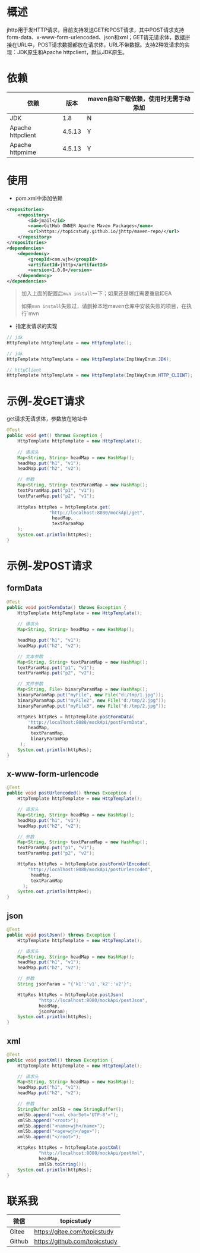 # 概述

jhttp用于发HTTP请求，目前支持发送GET和POST请求，其中POST请求支持form-data、x-www-form-urlencoded、json和xml；GET请无请求体，数据拼接在URL中，POST请求数据都放在请求体，URL不带数据。支持2种发请求的实现：JDK原生和Apache httpclient，默认JDK原生。

# 依赖

| 依赖              | 版本   | maven自动下载依赖，使用时无需手动添加 |
| ----------------- | ------ | ------------------------------------- |
| JDK               | 1.8    | N                                     |
| Apache httpclient | 4.5.13 | Y                                     |
| Apache httpmime   | 4.5.13 | Y                                     |

# 使用

* pom.xml中添加依赖

```xml
<repositories>
    <repository>
        <id>jmail</id>
        <name>GitHub OWNER Apache Maven Packages</name>
        <url>https://topicstudy.github.io/jhttp/maven-repo/</url>
    </repository>
</repositories>
<dependencies>
    <dependency>
        <groupId>com.wjh</groupId>
        <artifactId>jhttp</artifactId>
        <version>1.0.0</version>
    </dependency>
</dependencies>
```

>加入上面的配置后`mvn install`一下；如果还是爆红需要重启IDEA
>
>如果`mvn install`失败过，请删掉本地maven仓库中安装失败的项目，在执行`mvn 


* 指定发请求的实现

```java
// jdk
HttpTemplate httpTemplate = new HttpTemplate();

// jdk
HttpTemplate httpTemplate = new HttpTemplate(ImplWayEnum.JDK);

// httpClient
HttpTemplate httpTemplate = new HttpTemplate(ImplWayEnum.HTTP_CLIENT);
```

# 示例-发GET请求

get请求无请求体，参数放在地址中

```java
@Test
public void get() throws Exception {
	HttpTemplate httpTemplate = new HttpTemplate();
	
    // 请求头
	Map<String, String> headMap = new HashMap();
	headMap.put("h1", "v1");
	headMap.put("h2", "v2");

	// 参数
	Map<String, String> textParamMap = new HashMap();
	textParamMap.put("p1", "v1");
	textParamMap.put("p2", "v1");
    
	HttpRes httpRes = httpTemplate.get(
                "http://localhost:8080/mockApi/get",
                 headMap, 
                 textParamMap
    );
	System.out.println(httpRes);
}
```

#  示例-发POST请求

## formData

```java
@Test
public void postFormData() throws Exception {
	HttpTemplate httpTemplate = new HttpTemplate();
    
    // 请求头
	Map<String, String> headMap = new HashMap();

	headMap.put("h1", "v1");
	headMap.put("h2", "v2");

	// 文本参数
	Map<String, String> textParamMap = new HashMap();
	textParamMap.put("p1", "v1");
	textParamMap.put("p2", "v2");

	// 文件参数
	Map<String, File> binaryParamMap = new HashMap();
	binaryParamMap.put("myFile", new File("d:/tmp/1.jpg"));
	binaryParamMap.put("myFile2", new File("d:/tmp/2.jpg"));
	binaryParamMap.put("myFile3", new File("d:/tmp/2.jpg"));

	HttpRes httpRes = httpTemplate.postFormData(
        "http://localhost:8080/mockApi/postFormData",
		headMap, 
         textParamMap, 
         binaryParamMap
     );
	System.out.println(httpRes);
}
```

## x-www-form-urlencode

```java
@Test
public void postUrlencoded() throws Exception {
	HttpTemplate httpTemplate = new HttpTemplate();

    // 请求头
	Map<String, String> headMap = new HashMap();
	headMap.put("h1", "v1");
	headMap.put("h2", "v2");

	// 参数
	Map<String, String> textParamMap = new HashMap();
	textParamMap.put("p1", "v1");
	textParamMap.put("p2", "v2");

	HttpRes httpRes = httpTemplate.postFormUrlEncoded(
		"http://localhost:8080/mockApi/postUrlencoded",
		 headMap,
		 textParamMap
      );
	System.out.println(httpRes);
}
```

## json

```java
@Test
public void postJson() throws Exception {
	HttpTemplate httpTemplate = new HttpTemplate();

	// 请求头
	Map<String, String> headMap = new HashMap();
	headMap.put("h1", "v1");
	headMap.put("h2", "v2");

	// 参数
	String jsonParam = "{'k1':'v1','k2':'v2'}";

	HttpRes httpRes = httpTemplate.postJson(
			"http://localhost:8080/mockApi/postJson",
			headMap,
			jsonParam);
	System.out.println(httpRes);
}
```

## xml

```java
@Test
public void postXml() throws Exception {
	HttpTemplate httpTemplate = new HttpTemplate();

	// 请求头
	Map<String, String> headMap = new HashMap();
	headMap.put("h1", "v1");
	headMap.put("h2", "v2");

	// 参数
	StringBuffer xmlSb = new StringBuffer();
	xmlSb.append("<xml charSet='UTF-8'>");
	xmlSb.append("<root>");
	xmlSb.append("<name>wjh</name>");
	xmlSb.append("<age>wjh</age>");
	xmlSb.append("</root>");

	HttpRes httpRes = httpTemplate.postXml(
			"http://localhost:8080/mockApi/postXml",
			headMap,
			xmlSb.toString());
	System.out.println(httpRes);
}
```

 # 联系我

| 微信   | topicstudy                    |
| ------ | ----------------------------- |
| Gitee  | https://gitee.com/topicstudy  |
| Github | https://github.com/topicstudy |







